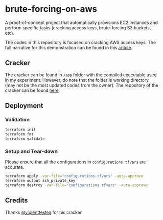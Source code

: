 # brute-forcing-on-aws
A proof-of-concept project that automatically provisions EC2 instances and perform specific tasks (cracking access keys, brute-forcing S3 buckets, etc).

The codes in this repository is focused on cracking AWS access keys. The full narrative for this demonstration can be found in this [article](https://medium.com/csg-govtech/lets-try-to-crack-some-aws-credentials-e2fb5359ef3b).

## Cracker
The cracker can be found in `/app` folder with the compiled executable used in my experiment. However, do note that the folder is working directory (may not be the most updated codes from the owner). The repository of the cracker can be found [here](https://github.com/violenttestpen/aws-key).

## Deployment

### Validation

``` bash
terraform init
terraform fmt
terraform validate
```

### Setup and Tear-down

Please ensure that all the configurations in `configurations.tfvars` are accurate.

``` bash
terraform apply -var-file="configurations.tfvars" -auto-approve
terraform output ssh_private_key
terraform destroy -var-file="configurations.tfvars" -auto-approve
```

## Credits

Thanks [@violenttesten](https://github.com/violenttestpen) for his cracker.
